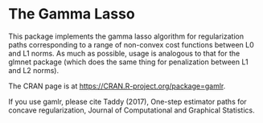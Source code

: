 The Gamma Lasso    
==

This package implements the gamma lasso algorithm for regularization paths corresponding to a range of non-convex cost functions between L0 and L1 norms.  As much as possible, usage is analogous to that for the glmnet package (which does the same thing for penalization between L1 and L2 norms).     

The CRAN page is at https://CRAN.R-project.org/package=gamlr.    

If you use gamlr, please cite Taddy (2017), One-step estimator paths for concave regularization, Journal of Computational and Graphical Statistics.  

